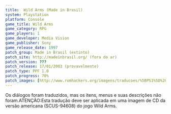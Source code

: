 ```yaml
---
title:  Wild Arms (Made in Brasil)
system: Playstation
platform: Console
game_title: Wild Arms
game_category: RPG
game_players: 1
game_developer: Media Vision
game_publisher: Sony
game_release_date: 1997
patch_group: Made in Brasil (extinto)
patch_site: http://madeinbrasil.org/ (fora do ar)
patch_version: ???
patch_release: 17/01/2003 (provavelmente)
patch_type: PPF 1.0
patch_progress: 70%
patch_images: [http://www.romhackers.org/imagens/traducoes/%5BPS1%5D%20Wild%20Arms%20-%20Made%20in%20Brasil%20-%201.jpg,http://www.romhackers.org/imagens/traducoes/%5BPS1%5D%20Wild%20Arms%20-%20Made%20in%20Brasil%20-%202.png,http://www.romhackers.org/imagens/traducoes/%5BPS1%5D%20Wild%20Arms%20-%20Made%20in%20Brasil%20-%203.png]
---
```

Os diálogos foram traduzidos, mas os itens, menus e suas descrições não foram.ATENÇÃO:Esta tradução deve ser aplicada em uma imagem de CD da versão americana (SCUS-94608) do jogo Wild Arms.